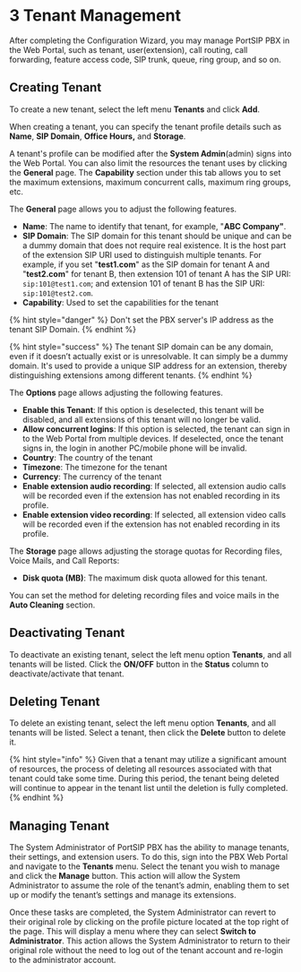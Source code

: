 # 3 Tenant Management

After completing the Configuration Wizard, you may manage PortSIP PBX in the Web Portal, such as tenant, user(extension), call routing, call forwarding, feature access code, SIP trunk, queue, ring group, and so on.

## Creating Tenant

To create a new tenant, select the left menu **Tenants** and click **Add**.

When creating a tenant, you can specify the tenant profile details such as **Name**, **SIP Domain**, **Office Hours,** and **Storage**.&#x20;

A tenant's profile can be modified after the **System Admin**(admin) signs into the Web Portal. You can also limit the resources the tenant uses by clicking the **General** page. The **Capability** section under this tab allows you to set the maximum extensions, maximum concurrent calls, maximum ring groups, etc.

The **General** page allows you to adjust the following features.

* **Name**: The name to identify that tenant, for example, "**ABC Company"**.
* **SIP Domain**: The SIP domain for this tenant should be unique and can be a dummy domain that does not require real existence. It is the host part of the extension SIP URI used to distinguish multiple tenants. For example, if you set "**test1.com**" as the SIP domain for tenant A and "**test2.com**" for tenant B, then extension 101 of tenant A has the SIP URI: `sip:101@test1.com`; and extension 101 of tenant B has the SIP URI: `sip:101@test2.com`.
* **Capability**: Used to set the capabilities for the tenant

{% hint style="danger" %}
Don't set the PBX server's IP address as the tenant SIP Domain.
{% endhint %}

{% hint style="success" %}
The tenant SIP domain can be any domain, even if it doesn’t actually exist or is unresolvable. It can simply be a dummy domain. It's used to provide a unique SIP address for an extension, thereby distinguishing extensions among different tenants.
{% endhint %}

The **Options** page allows adjusting the following features.

* **Enable this Tenant**: If this option is deselected, this tenant will be disabled, and all extensions of this tenant will no longer be valid.
* **Allow concurrent logins**: If this option is selected, the tenant can sign in to the Web Portal from multiple devices. If deselected, once the tenant signs in, the login in another PC/mobile phone will be invalid.
* **Country**: The country of the tenant
* **Timezone**: The timezone for the tenant
* **Currency**: The currency of the tenant
* **Enable extension audio recording**: If selected, all extension audio calls will be recorded even if the extension has not enabled recording in its profile.
* **Enable extension video recording**: If selected, all extension video calls will be recorded even if the extension has not enabled recording in its profile.

The **Storage** page allows adjusting the storage quotas for Recording files, Voice Mails, and Call Reports:

* **Disk quota (MB)**: The maximum disk quota allowed for this tenant.

You can set the method for deleting recording files and voice mails in the **Auto Cleaning** section.

## Deactivating Tenant

To deactivate an existing tenant, select the left menu option **Tenants**, and all tenants will be listed. Click the **ON/OFF** button in the **Status** column to deactivate/activate that tenant.

## Deleting Tenant

To delete an existing tenant, select the left menu option **Tenants**, and all tenants will be listed. Select a tenant, then click the **Delete** button to delete it.

{% hint style="info" %}
Given that a tenant may utilize a significant amount of resources, the process of deleting all resources associated with that tenant could take some time. During this period, the tenant being deleted will continue to appear in the tenant list until the deletion is fully completed.
{% endhint %}

## Managing Tenant

The System Administrator of PortSIP PBX has the ability to manage tenants, their settings, and extension users. To do this, sign into the PBX Web Portal and navigate to the **Tenants** menu. Select the tenant you wish to manage and click the **Manage** button. This action will allow the System Administrator to assume the role of the tenant’s admin, enabling them to set up or modify the tenant’s settings and manage its extensions.

Once these tasks are completed, the System Administrator can revert to their original role by clicking on the profile picture located at the top right of the page. This will display a menu where they can select **Switch to Administrator**. This action allows the System Administrator to return to their original role without the need to log out of the tenant account and re-login to the administrator account.
